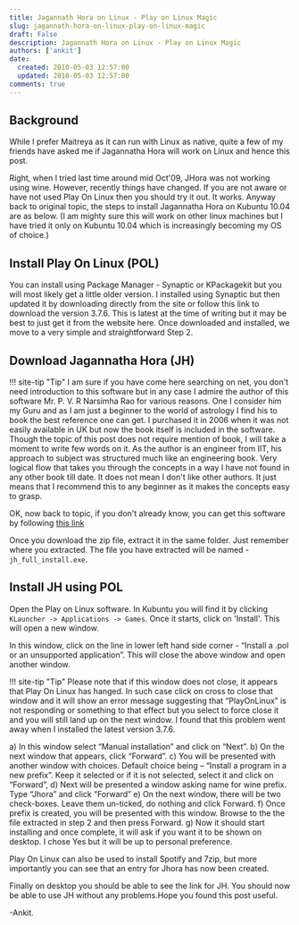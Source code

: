 ```yaml
---
title: Jagannath Hora on Linux - Play on Linux Magic
slug: jagannath-hora-on-linux-play-on-linux-magic
draft: False
description: Jagannath Hora on Linux - Play on Linux Magic
authors: ['ankit']
date: 
  created: 2010-05-03 12:57:00
  updated: 2010-05-03 12:57:00
comments: true
---
```


## Background

While I prefer Maitreya as it can run with Linux as native, quite a few of my friends have asked me if Jagannatha Hora will work on Linux and hence this post.

Right, when I tried last time around mid Oct'09, JHora was not working using wine. However, recently things have changed.
If you are not aware or have not used Play On Linux then you should try it out. It works. Anyway back to original topic, the steps to install Jagannatha Hora on Kubuntu 10.04 are as below. (I am mighty sure this will work on other linux machines but I have tried it only on Kubuntu 10.04 which is increasingly becoming my OS of choice.)

<!-- more -->

## Install Play On Linux (POL) 

You can install using Package Manager - Synaptic or KPackagekit but you will most likely get a little older version. I installed using Synaptic but then updated it by downloading directly from the site or follow this link to download the version 3.7.6. This is latest at the time of writing but it may be best to just get it from the website here. Once downloaded and installed, we move to a very simple and straightforward Step 2.

## Download Jagannatha Hora (JH)

!!! site-tip "Tip"
    I am sure if you have come here searching on net, you don't need introduction to this software but in any case I admire the author of this software Mr. P. V. R Narsimha Rao for various reasons. One I consider him my Guru and as I am just a beginner to the world of astrology I find his to book the best reference one can get. I purchased it in 2006 when it was not easily available in UK but now the book itself is included in the software. Though the topic of this post does not require mention of book, I will take a moment to write few words on it. As the author is an engineer from IIT, his approach to subject was structured much like an engineering book. Very logical flow that takes you through the concepts in a way I have not found in any other book till date. It does not mean I don't like other authors. It just means that I recommend this to any beginner as it makes the concepts easy to grasp.

OK, now back to topic, if you don't already know, you can get this software by following [this link](http://www.vedicastrologer.org/jh/)

Once you download the zip file, extract it in the same folder. Just remember where you extracted. The file you have extracted will be named - `jh_full_install.exe`.

## Install JH using POL 

Open the Play on Linux software. In Kubuntu you will find it by clicking `KLauncher -> Applications -> Games`. Once it starts, click on 'Install'. This will open a new window.

In this window, click on the line in lower left hand side corner - “Install a .pol or an unsupported application”. This will close the above window and open another window.

!!! site-tip "Tip"
    Please note that if this window does not close, it appears that Play On Linux has hanged. In such case click on cross to close that window and it will show an error message suggesting that “PlayOnLinux” is not responding or something to that effect but you select to force close it and you will still land up on the next window. I found that this problem went away when I installed the latest version 3.7.6.

a) In this window select “Manual installation” and click on “Next”.
b) On the next window that appears, click “Forward”.
c) You will be presented with another window with choices. Default choice being –  “Install a program in a new prefix”. Keep it selected or if it is not selected, select it and click on “Forward”,
d) Next will be presented a window asking name for wine prefix. Type “Jhora” and click “Forward”
e)  On the next window, there will be two check-boxes. Leave them un-ticked, do nothing and click Forward.
f) Once prefix is created, you will be presented with this window. Browse to the the file extracted in step 2 and then press Forward.
g) Now it should start installing and once complete, it will ask if you want it to be shown on desktop. I chose Yes but it will be up to personal preference.

Play On Linux can also be used to install Spotify and 7zip, but more importantly you can see that an entry for Jhora has now been created.

Finally on desktop you should be able to see the link for JH. You should now be able to use JH without any problems.Hope you found this post useful.

-Ankit.